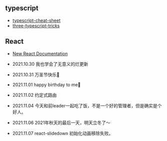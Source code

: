 ## typescript

- [typescript-cheat-sheet](https://www.sitepen.com/blog/typescript-cheat-sheet)
- [three-typescript-tricks](https://www.cstrnt.dev/blog/three-typescript-tricks)


## React
- [New React Documentation](https://github.com/reactjs/reactjs.org/pull/3965)


- 2021.10.30 我也学会了无意义的烂更新
- 2021.10.31 万圣节快乐🎃
- 2021.11.01 happy birthday to me🙈
- 2021.11.02 约定式路由
- 2021.11.04 今天和前leader一起吃了饭，不是一个好的管理者，但是确实是个好人。
- 2021.11.06 2021年秋天的最后一天，明天立冬了～
- 2021.11.07 react-slidedown 初始化动画移除失败。
